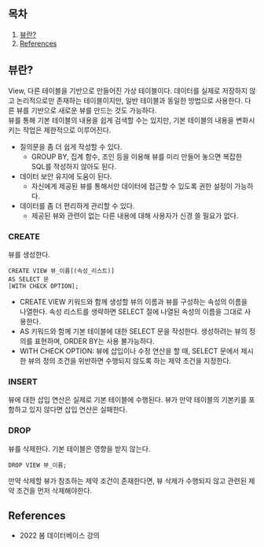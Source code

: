 ## 목차

1. [뷰란?](#뷰란)
2. [References](#references)

## 뷰란?
View, 다른 테이블을 기반으로 만들어진 가상 테이블이다. 데이터를 실제로 저장하지 않고 논리적으로만 존재하는 테이블이지만, 일반 테이블과 동일한 방법으로 사용한다. 다른 뷰를 기반으로 새로운 뷰를 만드는 것도 가능하다. \
뷰를 통해 기본 테이블의 내용을 쉽게 검색할 수는 있지만, 기본 테이블의 내용을 변화시키는 작업은 제한적으로 이루어진다. 
+ 질의문을 좀 더 쉽게 작성할 수 있다.
    + GROUP BY, 집계 함수, 조인 등을 이용해 뷰를 미리 만들어 놓으면 복잡한 SQL를 작성하지 않아도 된다.
+ 데이터 보안 유지에 도움이 된다.
    + 자신에게 제공된 뷰를 통해서만 데이터에 접근할 수 있도록 권한 설정이 가능하다.
+ 데이터를 좀 더 편리하게 관리할 수 있다.
    + 제공된 뷰와 관련이 없는 다른 내용에 대해 사용자가 신경 쓸 필요가 없다.

### CREATE
뷰를 생성한다. 

    CREATE VIEW 뷰_이름[(속성_리스트)]
    AS SELECT 문
    [WITH CHECK OPTION];

+ CREATE VIEW 키워드와 함께 생성할 뷰의 이름과 뷰를 구성하는 속성의 이름을 나열한다. 속성 리스트를 생략하면 SELECT 절에 나열된 속성의 이름을 그대로 사용한다.
+ AS 키워드와 함께 기본 테이블에 대한 SELECT 문을 작성한다. 생성하려는 뷰의 정의를 표현하며, ORDER BY는 사용 불가능하다.
+ WITH CHECK OPTION: 뷰에 삽입이나 수정 연산을 할 때, SELECT 문에서 제시한 뷰의 정의 조건을 위반하면 수행되지 않도록 하는 제약 조건을 지정한다.

### INSERT
뷰에 대한 삽입 연산은 실제로 기본 테이블에 수행된다. 뷰가 만약 테이블의 기본키를 포함하고 있지 않다면 삽입 연산은 실패한다.

### DROP
뷰를 삭제한다. 기본 테이블은 영향을 받지 않는다.

    DROP VIEW 뷰_이름;

만약 삭제할 뷰가 참조하는 제약 조건이 존재한다면, 뷰 삭제가 수행되지 않고 관련된 제약 조건을 먼저 삭제해야한다.

## References
* 2022 봄 데이터베이스 강의
